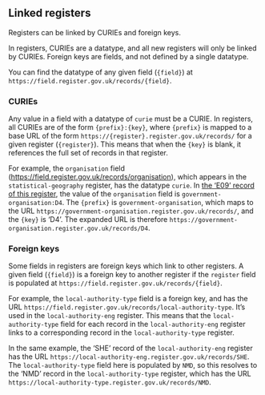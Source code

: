 ## Linked registers

Registers can be linked by CURIEs and foreign keys. 

In registers, CURIEs are a datatype, and all new registers will only be linked by CURIEs. Foreign keys are fields, and not defined by a single datatype.

You can find the datatype of any given field (`{field}`) at `https://field.register.gov.uk/records/{field}`. 

### CURIEs 

Any value in a field with a datatype of `curie` must be a CURIE. In registers, all CURIEs are of the form `{prefix}:{key}`, where `{prefix}` is mapped to a base URL of the form `https://{register}.register.gov.uk/records/` for a given register (`{register}`). This means that when the `{key}` is blank, it references the full set of records in that register.

For example, the `organisation` field (https://field.register.gov.uk/records/organisation), which appears in the `statistical-geography` register, has the datatype `curie`. In [the ‘E09’ record of this register](https://statistical-geography.register.gov.uk/records/E09.json), the value of the `organisation` field is `government-organisation:D4`. The `{prefix}` is `government-organisation`, which maps to the URL `https://government-organisation.register.gov.uk/records/`, and the `{key}` is ‘D4’. The expanded URL is therefore `https://government-organisation.register.gov.uk/records/D4`.

### Foreign keys

Some fields in registers are foreign keys which link to other registers. A given field (`{field}`) is a foreign key to another register if the `register` field is populated at `https://field.register.gov.uk/records/{field}`.  

For example, the `local-authority-type` field is a foreign key, and has the URL `https://field.register.gov.uk/records/local-authority-type`. It’s used in the `local-authority-eng` register. This means that the `local-authority-type` field for each record in the `local-authority-eng` register links to a corresponding record in the `local-authority-type` register. 

In the same example, the ‘SHE’ record of the `local-authority-eng` register has the URL `https://local-authority-eng.register.gov.uk/records/SHE`. The `local-authority-type` field here is populated by `NMD`, so this resolves to the ‘NMD’ record in the `local-authority-type` register, which has the URL `https://local-authority-type.register.gov.uk/records/NMD`.  
 

